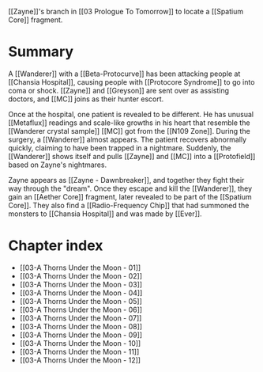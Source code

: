 [[Zayne]]'s branch in [[03 Prologue To Tomorrow]] to locate a [[Spatium Core]] fragment.

# Summary
A [[Wanderer]] with a [[Beta-Protocurve]] has been attacking people at [[Chansia Hospital]], causing people with [[Protocore Syndrome]] to go into coma or shock. [[Zayne]] and [[Greyson]] are sent over as assisting doctors, and [[MC]] joins as their hunter escort.

Once at the hospital, one patient is revealed to be different. He has unusual [[Metaflux]] readings and scale-like growths in his heart that resemble the [[Wanderer crystal sample]] [[MC]] got from the [[N109 Zone]]. During the surgery, a [[Wanderer]] almost appears. The patient recovers abnormally quickly, claiming to have been trapped in a nightmare. Suddenly, the [[Wanderer]] shows itself and pulls [[Zayne]] and [[MC]] into a [[Protofield]] based on Zayne's nightmares.

Zayne appears as [[Zayne - Dawnbreaker]], and together they fight their way through the "dream". Once they escape and kill the [[Wanderer]], they gain an [[Aether Core]] fragment, later revealed to be part of the [[Spatium Core]]. They also find a [[Radio-Frequency Chip]] that had summoned the monsters to [[Chansia Hospital]] and was made by [[Ever]].
# Chapter index
* [[03-A Thorns Under the Moon - 01]]
* [[03-A Thorns Under the Moon - 02]]
* [[03-A Thorns Under the Moon - 03]]
* [[03-A Thorns Under the Moon - 04]]
* [[03-A Thorns Under the Moon - 05]]
* [[03-A Thorns Under the Moon - 06]]
* [[03-A Thorns Under the Moon - 07]]
* [[03-A Thorns Under the Moon - 08]]
* [[03-A Thorns Under the Moon - 09]]
* [[03-A Thorns Under the Moon - 10]]
* [[03-A Thorns Under the Moon - 11]]
* [[03-A Thorns Under the Moon - 12]]